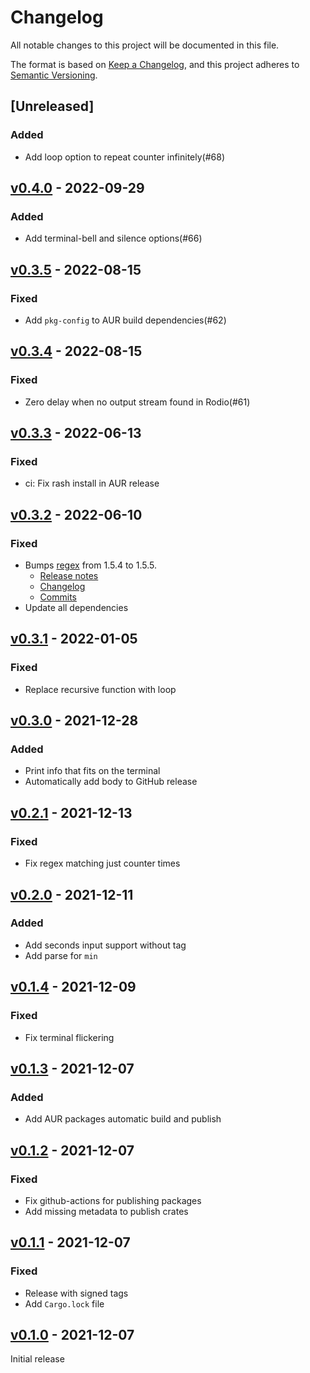 # Changelog

All notable changes to this project will be documented in this file.

The format is based on [Keep a Changelog](https://keepachangelog.com/en/1.0.0/),
and this project adheres to [Semantic Versioning](https://semver.org/spec/v2.0.0.html).

## [Unreleased]

### Added

* Add loop option to repeat counter infinitely(#68)

## [v0.4.0](https://github.com/pando85/timer/tree/v0.4.0) - 2022-09-29

### Added

* Add terminal-bell and silence options(#66)

## [v0.3.5](https://github.com/pando85/timer/tree/v0.3.5) - 2022-08-15

### Fixed

* Add `pkg-config` to AUR build dependencies(#62)

## [v0.3.4](https://github.com/pando85/timer/tree/v0.3.4) - 2022-08-15

### Fixed

* Zero delay when no output stream found in Rodio(#61)

## [v0.3.3](https://github.com/pando85/timer/tree/v0.3.3) - 2022-06-13

### Fixed

* ci: Fix rash install in AUR release

## [v0.3.2](https://github.com/pando85/timer/tree/v0.3.2) - 2022-06-10

### Fixed

* Bumps [regex](https://github.com/rust-lang/regex) from 1.5.4 to 1.5.5.
  * [Release notes](https://github.com/rust-lang/regex/releases)
  * [Changelog](https://github.com/rust-lang/regex/blob/master/CHANGELOG.md)
  * [Commits](https://github.com/rust-lang/regex/compare/1.5.4...1.5.5)
* Update all dependencies

## [v0.3.1](https://github.com/pando85/timer/tree/v0.3.1) - 2022-01-05

### Fixed

* Replace recursive function with loop

## [v0.3.0](https://github.com/pando85/timer/tree/v0.3.0) - 2021-12-28

### Added

* Print info that fits on the terminal
* Automatically add body to GitHub release

## [v0.2.1](https://github.com/pando85/timer/tree/v0.2.1) - 2021-12-13

### Fixed

* Fix regex matching just counter times

## [v0.2.0](https://github.com/pando85/timer/tree/v0.2.0) - 2021-12-11

### Added

* Add seconds input support without tag
* Add parse for `min`

## [v0.1.4](https://github.com/pando85/timer/tree/v0.1.4) - 2021-12-09

### Fixed

* Fix terminal flickering

## [v0.1.3](https://github.com/pando85/timer/tree/v0.1.3) - 2021-12-07

### Added

* Add AUR packages automatic build and publish

## [v0.1.2](https://github.com/pando85/timer/tree/v0.1.2) - 2021-12-07

### Fixed

* Fix github-actions for publishing packages
* Add missing metadata to publish crates

## [v0.1.1](https://github.com/pando85/timer/tree/v0.1.1) - 2021-12-07

### Fixed

* Release with signed tags
* Add `Cargo.lock` file

## [v0.1.0](https://github.com/pando85/timer/tree/v0.1.0) - 2021-12-07

Initial release
